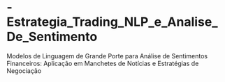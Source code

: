 # -Estrategia_Trading_NLP_e_Analise_De_Sentimento
Modelos de Linguagem de Grande Porte para Análise de Sentimentos Financeiros: Aplicação em Manchetes de Notícias e Estratégias de Negociação
